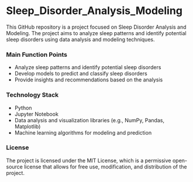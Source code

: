# Sleep_Disorder_Analysis_Modeling

 
This GitHub repository is a project focused on Sleep Disorder Analysis and Modeling. The project aims to analyze sleep patterns and identify potential sleep disorders using data analysis and modeling techniques.

### Main Function Points
- Analyze sleep patterns and identify potential sleep disorders
- Develop models to predict and classify sleep disorders
- Provide insights and recommendations based on the analysis

### Technology Stack
- Python
- Jupyter Notebook
- Data analysis and visualization libraries (e.g., NumPy, Pandas, Matplotlib)
- Machine learning algorithms for modeling and prediction

### License
The project is licensed under the MIT License, which is a permissive open-source license that allows for free use, modification, and distribution of the project.

